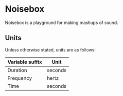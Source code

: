# Noisebox

Noisebox is a playground for making mashups of sound.

## Units

Unless otherwise stated, units are as follows:

| Variable suffix | Unit    |
| --------------- | ------- |
| Duration        | seconds |
| Frequency       | hertz   |
| Time            | seconds |
